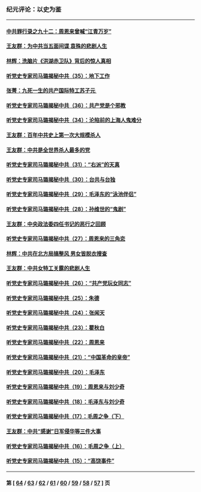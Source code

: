 ### 纪元评论：以史为鉴
---
#### [中共罪行录之九十二：周恩来曾喊“江青万岁”](../../pages/nsc1028/n13869483.md) 
#### [王友群：为中共当五面间谍 袁殊的悲剧人生](../../pages/nsc1028/n13868782.md) 
#### [林辉：洗脑片《洪湖赤卫队》背后的惊人真相](../../pages/nsc1028/n13868674.md) 
#### [听党史专家司马璐揭秘中共（35）：地下工作](../../pages/nsc1028/n13866828.md) 
#### [张菁：九死一生的共产国际特工苏子元 ](../../pages/nsc1028/n13867901.md) 
#### [听党史专家司马璐揭秘中共（36）：共产党是个邪教](../../pages/nsc1028/n13867637.md) 
#### [听党史专家司马璐揭秘中共（34）：沦陷前的上海人鬼难分](../../pages/nsc1028/n13866165.md) 
#### [王友群：百年中共史上第一次大规模杀人](../../pages/nsc1028/n13863785.md) 
#### [王友群：中共是全世界杀人最多的党](../../pages/nsc1028/n13860689.md) 
#### [听党史专家司马璐揭秘中共（31）：“右派”的天真](../../pages/nsc1028/n13860002.md) 
#### [听党史专家司马璐揭秘中共（30）：台共与台独](../../pages/nsc1028/n13859351.md) 
#### [听党史专家司马璐揭秘中共（29）：毛泽东的“泳池伴侣”](../../pages/nsc1028/n13858477.md) 
#### [听党史专家司马璐揭秘中共（28）：孙维世的“鬼剧”](../../pages/nsc1028/n13856891.md) 
#### [王友群：中央政法委四任书记的恶行之回顾](../../pages/nsc1028/n13855519.md) 
#### [听党史专家司马璐揭秘中共（27）：周恩来的三角恋](../../pages/nsc1028/n13855636.md) 
#### [林辉：中共在北方局搞整风 男女皆脱衣搜查](../../pages/nsc1028/n13855473.md) 
#### [王友群：中共女特工关露的悲剧人生](../../pages/nsc1028/n13855019.md) 
#### [听党史专家司马璐揭秘中共（26）：“共产党玩女同志”](../../pages/nsc1028/n13854553.md) 
#### [听党史专家司马璐揭秘中共（25）：朱德](../../pages/nsc1028/n13853823.md) 
#### [听党史专家司马璐揭秘中共（24）：张闻天](../../pages/nsc1028/n13852852.md) 
#### [听党史专家司马璐揭秘中共（23）：瞿秋白](../../pages/nsc1028/n13852353.md) 
#### [听党史专家司马璐揭秘中共（22）：周恩来](../../pages/nsc1028/n13851190.md) 
#### [听党史专家司马璐揭秘中共（21）：“中国革命的皇帝”](../../pages/nsc1028/n13850794.md) 
#### [听党史专家司马璐揭秘中共（20）：毛泽东](../../pages/nsc1028/n13850194.md) 
#### [听党史专家司马璐揭秘中共（19）：周恩来与刘少奇](../../pages/nsc1028/n13849324.md) 
#### [听党史专家司马璐揭秘中共（18）：毛泽东与刘少奇](../../pages/nsc1028/n13847834.md) 
#### [听党史专家司马璐揭秘中共（17）：毛周之争（下）](../../pages/nsc1028/n13842967.md) 
#### [王友群：中共“感谢”日军侵华等三件大事](../../pages/nsc1028/n13842025.md) 
#### [听党史专家司马璐揭秘中共（16）：毛周之争（上）](../../pages/nsc1028/n13842192.md) 
#### [听党史专家司马璐揭秘中共（15）：“高饶事件”](../../pages/nsc1028/n13841710.md) 

---
#### 第 [ [64](./64.md) / [63](./63.md) / [62](./62.md) / [61](./61.md) / [60](./60.md) / [59](./59.md) / [58](./58.md) / [57](./57.md) ] 页
